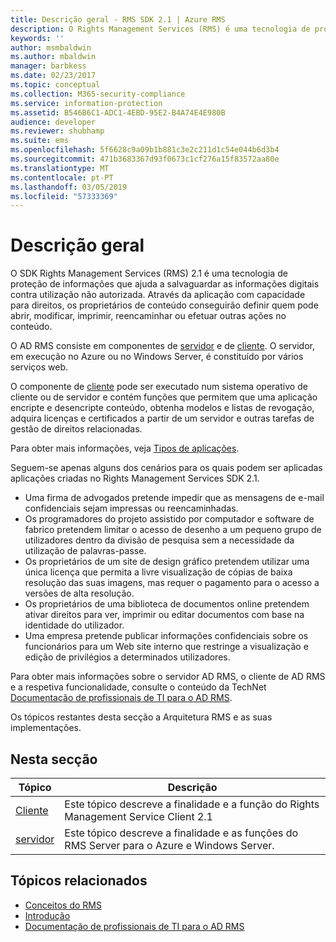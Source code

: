 ```yaml
---
title: Descrição geral - RMS SDK 2.1 | Azure RMS
description: O Rights Management Services (RMS) é uma tecnologia de proteção de informações que ajuda a salvaguardar as informações digitais contra a utilização não autorizada.
keywords: ''
author: msmbaldwin
ms.author: mbaldwin
manager: barbkess
ms.date: 02/23/2017
ms.topic: conceptual
ms.collection: M365-security-compliance
ms.service: information-protection
ms.assetid: B546B6C1-ADC1-4EBD-95E2-B4A74E4E980B
audience: developer
ms.reviewer: shubhamp
ms.suite: ems
ms.openlocfilehash: 5f6628c9a09b1b881c3e2c211d1c54e044b6d3b4
ms.sourcegitcommit: 471b3683367d93f0673c1cf276a15f83572aa80e
ms.translationtype: MT
ms.contentlocale: pt-PT
ms.lasthandoff: 03/05/2019
ms.locfileid: "57333369"
---
```

# <a name="overview"></a>Descrição geral

O SDK Rights Management Services (RMS) 2.1 é uma tecnologia de proteção de informações que ajuda a salvaguardar as informações digitais contra utilização não autorizada. Através da aplicação com capacidade para direitos, os proprietários de conteúdo conseguirão definir quem pode abrir, modificar, imprimir, reencaminhar ou efetuar outras ações no conteúdo.

O AD RMS consiste em componentes de [servidor](ad-rms-server.md) e de [cliente](ad-rms-client.md). O servidor, em execução no Azure ou no Windows Server, é constituído por vários serviços web.

O componente de [cliente](ad-rms-client.md) pode ser executado num sistema operativo de cliente ou de servidor e contém funções que permitem que uma aplicação encripte e desencripte conteúdo, obtenha modelos e listas de revogação, adquira licenças e certificados a partir de um servidor e outras tarefas de gestão de direitos relacionadas.

Para obter mais informações, veja [Tipos de aplicações](application-types.md).

Seguem-se apenas alguns dos cenários para os quais podem ser aplicadas aplicações criadas no Rights Management Services SDK 2.1.

-   Uma firma de advogados pretende impedir que as mensagens de e-mail confidenciais sejam impressas ou reencaminhadas.
-   Os programadores do projeto assistido por computador e software de fabrico pretendem limitar o acesso de desenho a um pequeno grupo de utilizadores dentro da divisão de pesquisa sem a necessidade da utilização de palavras-passe.
-   Os proprietários de um site de design gráfico pretendem utilizar uma única licença que permita a livre visualização de cópias de baixa resolução das suas imagens, mas requer o pagamento para o acesso a versões de alta resolução.
-   Os proprietários de uma biblioteca de documentos online pretendem ativar direitos para ver, imprimir ou editar documentos com base na identidade do utilizador.
-   Uma empresa pretende publicar informações confidenciais sobre os funcionários para um Web site interno que restringe a visualização e edição de privilégios a determinados utilizadores.

Para obter mais informações sobre o servidor AD RMS, o cliente de AD RMS e a respetiva funcionalidade, consulte o conteúdo da TechNet [Documentação de profissionais de TI para o AD RMS](https://TechNet.Microsoft.Com/library/cc771234.aspx).

Os tópicos restantes desta secção a Arquitetura RMS e as suas implementações.

## <a name="in-this-section"></a>Nesta secção

| Tópico | Descrição |
|-------|-------------|
|[Cliente](ad-rms-client.md) |Este tópico descreve a finalidade e a função do Rights Management Service Client 2.1 |
|[servidor](ad-rms-server.md) | Este tópico descreve a finalidade e as funções do RMS Server para o Azure e Windows Server.|


## <a name="related-topics"></a>Tópicos relacionados

* [Conceitos do RMS](application-types.md)
* [Introdução](getting-started-with-ad-rms-2-0.md)
* [Documentação de profissionais de TI para o AD RMS](https://technet.microsoft.com/library/cc771234.aspx)
